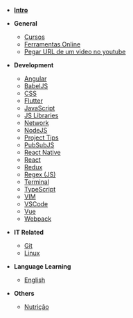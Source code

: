 - [**Intro**](/)

- **General**

  - [Cursos](docs/utils/courses.md)
  - [Ferramentas Online](docs/utils/online-tools.md)
  - [Pegar URL de um video no youtube](docs/utils/get-mp4-from-youtube.md)

- **Development**

  - [Angular](docs/development/angular/readme.md)
  - [BabelJS](docs/development/babel/readme.md)
  - [CSS](docs/development/css/readme.md)
  - [Flutter](docs/development/flutter/readme.md)
  - [JavaScript](docs/development/javascript/readme.md)
  - [JS Libraries](docs/development/js-libraries/README.md)
  - [Network](docs/development/network/readme.md)
  - [NodeJS](docs/development/node/readme)
  - [Project Tips](docs/development/projects/readme.md)
  - [PubSubJS](docs/development/javascript/pubsub-js.md)
  - [React Native](docs/development/react-native/general.md)
  - [React](docs/development/react/readme.md)
  - [Redux](docs/development/redux/README.md)
  - [Regex (JS)](docs/development/regex/readme.md)
  - [Terminal](docs/development/terminal/readme.md)
  - [TypeScript](docs/development/typescript/_sidebar.md)
  - [VIM](docs/development/vim/readme.md)
  - [VSCode](docs/development/vscode/readme.md)
  - [Vue](docs/development/vuejs/all.md)
  - [Webpack](docs/development/webpack/readme.md)

- **IT Related**

  - [Git](docs/development/git/readme.md)
  - [Linux](docs/development/linux/readme.md)

- **Language Learning**

  - [English](docs/english/readme.md)

- **Others**

  - [Nutrição](docs/nutrition/readme.md)
